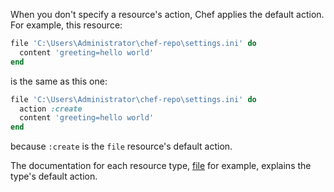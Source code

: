 When you don't specify a resource's action, Chef applies the default action. For example, this resource:

```ruby
file 'C:\Users\Administrator\chef-repo\settings.ini' do
  content 'greeting=hello world'
end
```

is the same as this one:

```ruby
file 'C:\Users\Administrator\chef-repo\settings.ini' do
  action :create
  content 'greeting=hello world'
end
```

because `:create` is the `file` resource's default action.

The documentation for each resource type, [file](http://docs.chef.io/resource_file.html) for example, explains the type's default action.
